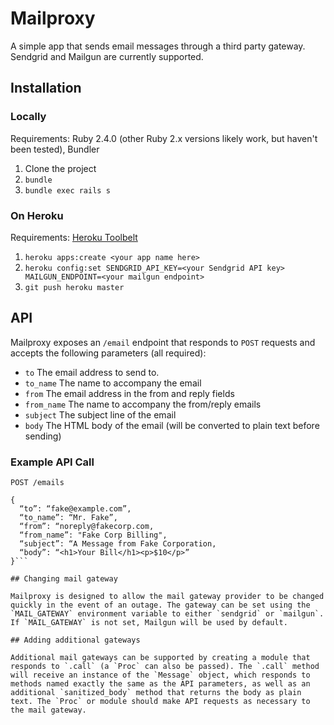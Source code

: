 # Mailproxy

A simple app that sends email messages through a third party gateway. Sendgrid and Mailgun are currently supported.

## Installation

### Locally

Requirements: Ruby 2.4.0 (other Ruby 2.x versions likely work, but haven't been tested), Bundler

1. Clone the project
2. `bundle`
3. `bundle exec rails s`

### On Heroku

Requirements: [Heroku Toolbelt](https://devcenter.heroku.com/articles/heroku-cli)

1. `heroku apps:create <your app name here>`
2. `heroku config:set SENDGRID_API_KEY=<your Sendgrid API key> MAILGUN_ENDPOINT=<your mailgun endpoint>`
3. `git push heroku master`

## API

Mailproxy exposes an `/email` endpoint that responds to `POST` requests and accepts the following parameters (all required):

- `to` The email address to send to.
- `to_name` The name to accompany the email
- `from` The email address in the from and reply fields
- `from_name` The name to accompany the from/reply emails
- `subject` The subject line of the email
- `body` The HTML body of the email (will be converted to plain text before sending)

### Example API Call

```http
POST /emails

{
  “to”: “fake@example.com”,
  “to_name”: “Mr. Fake”,
  “from”: “noreply@fakecorp.com,
  “from_name”: "Fake Corp Billing",
  “subject”: “A Message from Fake Corporation,
  “body”: “<h1>Your Bill</h1><p>$10</p>”
}```

## Changing mail gateway

Mailproxy is designed to allow the mail gateway provider to be changed quickly in the event of an outage. The gateway can be set using the `MAIL_GATEWAY` environment variable to either `sendgrid` or `mailgun`. If `MAIL_GATEWAY` is not set, Mailgun will be used by default.

## Adding additional gateways

Additional mail gateways can be supported by creating a module that responds to `.call` (a `Proc` can also be passed). The `.call` method will receive an instance of the `Message` object, which responds to methods named exactly the same as the API parameters, as well as an additional `sanitized_body` method that returns the body as plain text. The `Proc` or module should make API requests as necessary to the mail gateway.
